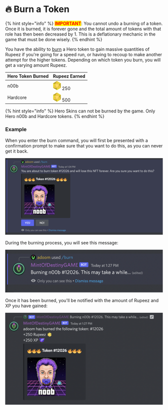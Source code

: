 # 🔥 Burn a Token

{% hint style="info" %}
<mark style="color:red;">**IMPORTANT**</mark>: You cannot undo a burning of a token. Once it is burned, it is forever gone and the total amount of tokens with that role has then been decreased by 1. This is a deflationary mechanic in the game that must be done wisely.
{% endhint %}

You have the ability to [burn](../../discord-bot/burn.md) a Hero token to gain massive quantities of Rupeez if you're going for a speed run, or having to recoup to make another attempt for the higher tokens. Depending on which token you burn, you will get a varying amount Rupeez.

| Hero Token Burned | Rupeez Earned                                                                       |
| ----------------- | ----------------------------------------------------------------------------------- |
| n00b              | <img src="../../.gitbook/assets/Rupeez-small (5).png" alt="" data-size="line"> 250  |
| Hardcore          | <img src="../../.gitbook/assets/Rupeez-small (11).png" alt="" data-size="line"> 500 |

{% hint style="info" %}
Hero Skins can not be burned by the game. Only Hero n00b and Hardcore tokens.
{% endhint %}

### Example

When you enter the burn command, you will first be presented with a confirmation prompt to make sure that you want to do this, as you can never get it back.

![](<../../.gitbook/assets/image (26).png>)

During the burning process, you will see this message:

![](<../../.gitbook/assets/image (8) (1).png>)

Once it has been burned, you'll be notified with the amount of Rupeez and XP you have gained:

![](<../../.gitbook/assets/image (6) (1) (2).png>)
